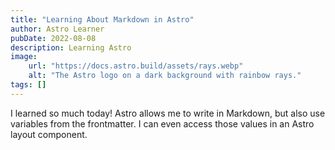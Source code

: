 ```yaml
---
title: "Learning About Markdown in Astro"
author: Astro Learner
pubDate: 2022-08-08
description: Learning Astro
image:
    url: "https://docs.astro.build/assets/rays.webp"
    alt: "The Astro logo on a dark background with rainbow rays."
tags: []
---
```

I learned so much today! Astro allows me to write in Markdown, but also use variables from the frontmatter. I can even access those values in an Astro layout component.